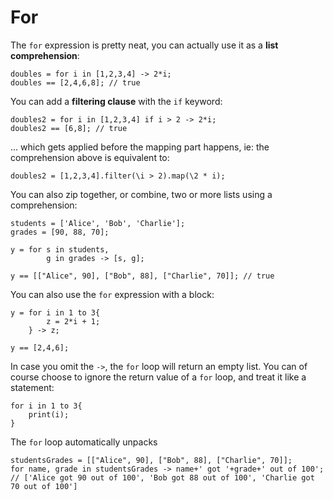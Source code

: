 # For

The `for` expression is pretty neat, you can actually use it as a **list comprehension**:

```
doubles = for i in [1,2,3,4] -> 2*i;
doubles == [2,4,6,8]; // true
```

You can add a **filtering clause** with the `if` keyword:

```
doubles2 = for i in [1,2,3,4] if i > 2 -> 2*i;
doubles2 == [6,8]; // true
```

... which gets applied before the mapping part happens, ie: the comprehension above is equivalent to:

```
doubles2 = [1,2,3,4].filter(\i > 2).map(\2 * i);
```

You can also zip together, or combine, two or more lists using a comprehension:

```
students = ['Alice', 'Bob', 'Charlie'];
grades = [90, 88, 70];

y = for s in students,
        g in grades -> [s, g]; 

y == [["Alice", 90], ["Bob", 88], ["Charlie", 70]]; // true
```

You can also use the `for` expression with a block:

```
y = for i in 1 to 3{
        z = 2*i + 1;
    } -> z;

y == [2,4,6];
```

In case you omit the `->`, the `for` loop will return an empty list. You can of course choose to ignore the return value of a `for` loop, and treat it like a statement:

```
for i in 1 to 3{
    print(i);
}
```

The `for` loop automatically unpacks 

```
studentsGrades = [["Alice", 90], ["Bob", 88], ["Charlie", 70]];
for name, grade in studentsGrades -> name+' got '+grade+' out of 100'; 
// ['Alice got 90 out of 100', 'Bob got 88 out of 100', 'Charlie got 70 out of 100']
```




